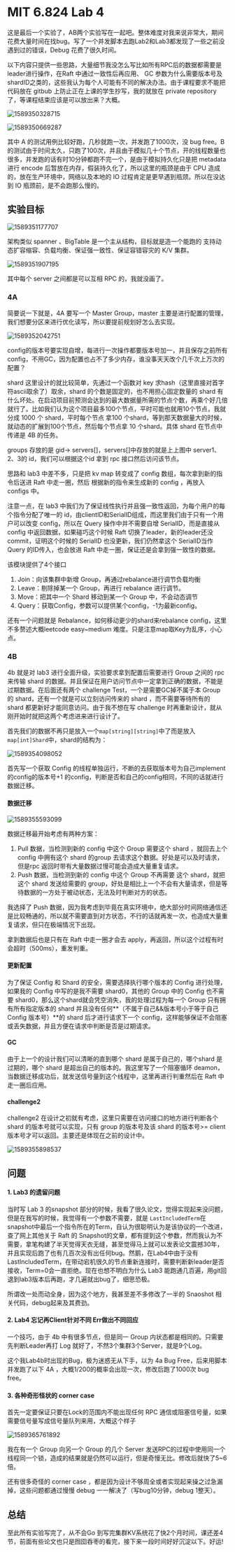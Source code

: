 # MIT 6.824 Lab 4

这是最后一个实验了，AB两个实验写在一起吧。整体难度对我来说非常大，期间花费大量时间在找bug。写了一个并发脚本去跑Lab2和Lab3都发现了一些之前没遇到过的错误，Debug 花费了很久时间。

以下内容只提供一些思路，大量细节我没怎么写比如所有RPC后的数据都需要是leader进行操作，在Raft 中通过一致性后再应用、 GC 参数为什么需要版本号及shardID之类的，这些我认为每个人可能有不同的解决办法。由于课程要求不能把代码放在 gitbub 上防止正在上课的学生抄写，我的就放在 private repository了，等课程结束应该是可以放出来？大概。

![1589350328715](https://raw.githubusercontent.com/Yang6149/typora-image/master/demo/202005/13/141209-513384.png)

![1589350669287](https://raw.githubusercontent.com/Yang6149/typora-image/master/demo/202005/13/141749-758629.png)

其中 A 的测试用例比较好跑，几秒就跑一次，并发跑了1000次，没 bug free。B 的测试由于时间太久，只跑了100次，并且由于模拟几十个节点，开的线程数量也很多，并发跑的话有时10分钟都跑不完一个，是由于模拟持久化只是把 metadata 进行 encode 后暂放在内存，假装持久化了，所以这里的瓶颈是由于 CPU 造成的，放在生产环境中，网络以及本地的 IO 过程肯定是更早遇到瓶颈。所以在没达到 IO 瓶颈前，是不会跑那么慢的。

## 实验目标

![1589351177707](https://raw.githubusercontent.com/Yang6149/typora-image/master/demo/202005/13/142619-935154.png)

架构类似 spanner 、BigTable 是一个主从结构，目标就是造一个能跑的 支持动态扩容缩容、负载均衡、保证强一致性、保证容错容灾的 K/V 集群。

![1589351907195](https://raw.githubusercontent.com/Yang6149/typora-image/master/demo/202005/13/143829-768595.png)

其中每个 server 之间都是可以互相 RPC 的，我就没画了。

### 4A 

简要说一下就是，4A 要写一个 Master Group，master 主要是进行配置的管理，我们想要分区来进行优化读写，所以要提前规划好怎么去实现。

![1589352042751](https://raw.githubusercontent.com/Yang6149/typora-image/master/demo/202005/14/234815-802102.png)

config的版本号要实现自增，每进行一次操作都要版本号加一，并且保存之前所有config，不用GC，因为配置也占不了多少内存，谁没事天天改个几千次上万次的配置？

shard 这里设计的就比较简单，先通过一个函数对 key 求hash（这里直接对首字符ascii取余了）取余，shard 的个数是固定的，也不用担心固定数量的 shard 有什么坏处。在启动项目前预测会达到的最大数据量所需的节点个数，再乘个好几倍就行了。比如我们认为这个项目最多100个节点，平时可能也就用10个节点，我就分成 1000 个 shard，平时每个节点 拿100 个shard，等到那天数据量大的时候，就动态的扩展到100个节点，然后每个节点拿 10 个shard。具体 shard 在节点中传递是 4B 的任务。

groups 存放的是 gid-> servers[]，servers[]中存放的就是上上图中 server1、2、3的 id，我们可以根据这个id 拿到 rpc 接口然后访问该节点。

思路和 lab3 中差不多，只是把 kv map 转变成了 config 数组，每次拿到新的指令后送进 Raft 中走一圈，然后 根据新的指令来生成新的 config ，再放入 configs 中。

注意一点，在 lab3 中我们为了保证线性执行并且强一致性返回，为每个用户的每个指令分配了唯一的 id，由clientID和SerialID组成，而这里我们由于只有一个用户可以改变 config，所以在 Query 操作中并不需要自增 SerialID，而是直接从config 中返回数据，如果碰巧这个时候 Raft 切换了leader，新的leader还没 commit，证明这个时候的 SerialID 也没更新，我们仍然拿这个 SerialID当作 Query 的ID传入，也会放进 Raft 中走一圈，保证还是会拿到强一致性的数据。

该模块提供了4个接口

1. Join：向该集群中新增 Group，再通过rebalance进行调节负载均衡
2. Leave：剔除掉某一个 Group，再进行 rebalance 进行调节。
3. Move：把其中一个 Shard 移动到某一个 Group 中，不会动态调节
4. Query：获取Config，参数可以提供某个config，-1为最新config。

还有一个问题就是 Rebalance，如何移动更少的shard来rebalance config，这里不多赘述大概leetcode easy~medium 难度。只是注意map取Key为乱序，小心点。

### 4B

4b 就是对 lab3 进行全面升级，实验要求拿到配置后需要进行 Group 之间的 rpc 来传输 shard 的数据。并且保证在用户访问节点中一定拿到正确的数据，不能是过期数据。在后面还有两个 challenge Test，一个是需要GC掉不属于本 Group 的 shard，还有一个就是可以立刻访问传来的 shard ，而不需要等待所有的 shard 都更新好才能同意访问。由于我不想在写 challenge 时再重新设计，就从刚开始时就把这两个考虑进来进行设计了。

首先我们的数据不再只是放入一个`map[string][string]`中了而是放入`map[int]Shard`中，shard的结构为：

![1589354098052](https://raw.githubusercontent.com/Yang6149/typora-image/master/demo/202005/13/151458-128057.png)

首先写一个获取 Config 的线程单独运行，不断的去获取版本号为自己implement的config的版本号+1 的config，判断是否和自己的config相同，不同的话就进行数据迁移。

#### 数据迁移

![1589355593099](https://raw.githubusercontent.com/Yang6149/typora-image/master/demo/202005/14/234822-558976.png)

数据迁移最开始考虑有两种方案：

1. Pull 数据，当检测到新的 config 中这个 Group 需要这个 shard ，就回去上个 config 中拥有这个 shard 的group 去请求这个数据。好处是可以及时请求，但是rpc 返回时带有大量数据过慢可能会造成大量重复请求。
2. Push 数据，当检测到新的 config 中这个 Group 不再需要 这个 shard，就把这个 shard 发送给需要的 group，好处是相比上一个不会有大量请求，但是等待数据的一方处于被动状态，无法及时判断对方的状态。

我选择了 Push 数据，因为我考虑到毕竟在真实环境中，绝大部分时间网络通信还是比较畅通的，所以就不需要直到对方状态，不行的话就再发一次，也造成大量重复请求，但只在极端情况下出现。

拿到数据后也是只有在 Raft 中走一圈才会去 apply，再返回，所以这个过程有时会超时（500ms），重发判重。

#### 更新配置

为了保证 Config 和 Shard 的安全，需要选择执行哪个版本的 Config 进行处理，如果我的 Config 中写的是我不需要 shard0，其他的 Group 中的 Config 也不需要 shard0，那么这个shard就会凭空消失，我的处理过程为每一个 Group 只有拥有所有指定版本的 shard 并且没有任何**（不属于自己&&版本号小于等于自己Config 版本号）**的 shard 后才进行请求下一个 config，这样能够保证不会阻塞或丢失数据，并且方便在请求中判断是否是过期请求。

#### GC

由于上一个的设计我们可以清晰的直到哪个 shard 是属于自己的，哪个shard 是过期的，哪个 shard 是超出自己的版本的。我这里写了一个阻塞循环 deamon，当数据迁移成功后，就发送信号量到这个线程中，这里再进行判重然后在 Raft 中走一圈后应用。

#### challenge2

challenge2 在设计之初就有考虑，这里只需要在访问接口的地方进行判断各个 shard 的版本号就可以实现，只有 group 的版本号及该 shard 的版本号>= client 版本号才可以返回。主要还是体现在之前的设计中。

![1589355898537](https://raw.githubusercontent.com/Yang6149/typora-image/master/demo/202005/13/154458-266402.png)

## 问题

#### 1. Lab3 的遗留问题

当时写 Lab 3 的snapshot 部分的时候，我看了很久论文，觉得实现起来没问题，但是在我写的时候，我觉得有一个参数不需要，就是 `LastIncludedTerm`在 snapshot中最后一个指令所在的Term，自认为很聪明认为是该协议的一个改进，查了网上其他关于 Raft 的 Snapshot的文章，都有提到这个参数，然而我认为不需要，拿笔构建了半天觉得天衣无缝，甚至觉得马上就可以发表论文震撼30年，并且实现后跑了也有几百次没有出任何bug。然鹅，在Lab4中由于没有 LastIncludedTerm，在带动宕机很久的节点重新连接时，需要判断新leader是否接收，Term=0会一直拒绝。现在也想不明白为什么 Lab3 能跑通几百遍，用git回退到lab3版本后再跑，才几遍就出bug了，细思恐极。

所谓改一处而动全身，因为这个地方，我甚至差不多修改了一半的 Snaoshot 相关代码，debug起来及其费劲。

#### 2. Lab4 忘记再Client针对不同 Err做出不同回应

一个技巧，由于 4b 中有很多节点，但是同一 Group 内状态都是相同的。只需要先判断Leader再打 Log 就好了，不然3个集群3个Server，就是9个Log。

这个我Lab4b时出现的Bug，极为迷惑无从下手，以为 4a Bug Free，后来用脚本并发跑了以下 4A ，大概1/200的概率会出现一次，修改后跑了1000次 bug free。

#### 3. 各种奇形怪状的 corner case

首先一定要保证只要在Lock的范围内不能出现任何 RPC 通信或阻塞信号量，如果需要信号量写成信号量队列来用，大概这个样子

![1589365761892](C:\Users\hasaki\AppData\Roaming\Typora\typora-user-images\1589365761892.png)

我在有一个 Group 向另一个 Group 的几个 Server 发送RPC的过程中使用同一个线程同一个锁，造成的结果就是仍然可以运行，但是奇慢无比。修改后就快了5~6倍。

还有很多奇怪的 corner case ，都是因为设计不够周全或者实现起来操之过急漏掉，这些问题都通过慢慢 debug 一一解决了（写bug10分钟，debug 1整天）。

## 总结

至此所有实验写完了，从不会Go 到写完集群KV系统花了快2个月时间，课还差4节，前面有些论文也只是囫囵吞枣的看完，接下来一段时间好好沉淀以下。好运!